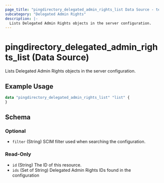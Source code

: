 ```yaml
---
page_title: "pingdirectory_delegated_admin_rights_list Data Source - terraform-provider-pingdirectory"
subcategory: "Delegated Admin Rights"
description: |-
  Lists Delegated Admin Rights objects in the server configuration.
---
```


# pingdirectory_delegated_admin_rights_list (Data Source)

Lists Delegated Admin Rights objects in the server configuration.

## Example Usage

```terraform
data "pingdirectory_delegated_admin_rights_list" "list" {
}
```

<!-- schema generated by tfplugindocs -->
## Schema

### Optional

- `filter` (String) SCIM filter used when searching the configuration.

### Read-Only

- `id` (String) The ID of this resource.
- `ids` (Set of String) Delegated Admin Rights IDs found in the configuration


